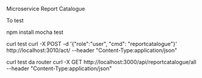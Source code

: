Microservice Report Catalogue

To test

npm install
mocha test

curl test
curl -X POST -d '{"role":"user", "cmd": "reportcatalogue"}' http://localhost:3010/act/  --header "Content-Type:application/json" 

curl test da router
curl -X GET http://localhost:3000/api/reportcatalogue/all --header "Content-Type:application/json" 
